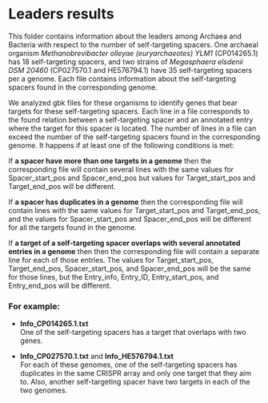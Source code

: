 # Leaders results

This folder contains information about the leaders among Archaea and Bacteria with respect to the number of self-targeting spacers. 
One archaeal organism _Methanobrevibacter olleyae (euryarchaeotes) YLM1_ (CP014265.1) has 18 self-targeting spacers,
and two strains of _Megasphaera elsdenii DSM 20460_ (CP027570.1 and HE576794.1) have 35 self-targeting spacers per a genome.
Each file contains information about the self-targeting spacers found in the corresponding genome. 

We analyzed gbk files for these organisms to identify genes that bear targets for these self-targeting spacers. Each line in a file corresponds to the found relation between a self-targeting spacer and an annotated entry where the target for this spacer is located. The number of lines in a file can exceed the number of the self-targeting spacers found in the corresponding genome. It happens if at least one of the following conditions is met:

If __a spacer have more than one targets in a genome__ then the corresponding file will contain several lines with the same values for Spacer_start_pos and Spacer_end_pos but values for Target_start_pos and Target_end_pos will be different. 

If __a spacer has duplicates in a genome__ then the corresponding file will contain lines with the same values for Target_start_pos and Target_end_pos, and the values for Spacer_start_pos and Spacer_end_pos will be different for all the targets found in the genome.

If __a target of a self-targeting spacer overlaps with several annotated entries in a genome__ then then the corresponding file will contain a separate line for each of those entries. The values for Target_start_pos, Target_end_pos, Spacer_start_pos, and Spacer_end_pos will be the same for those lines, but the Entry_info, Entry_ID, Entry_start_pos, and Entry_end_pos will be different. 


### For example:
* __Info_CP014265.1.txt__ <br>
One of the self-targeting spacers has a target that overlaps with two genes.

* __Info_CP027570.1.txt__ and __Info_HE576794.1.txt__ <br>
For each of these genomes, one of the self-targeting spacers has duplicates in the same CRISPR array and only one target that they aim to. Also, another self-targeting spacer have two targets in each of the two genomes.




